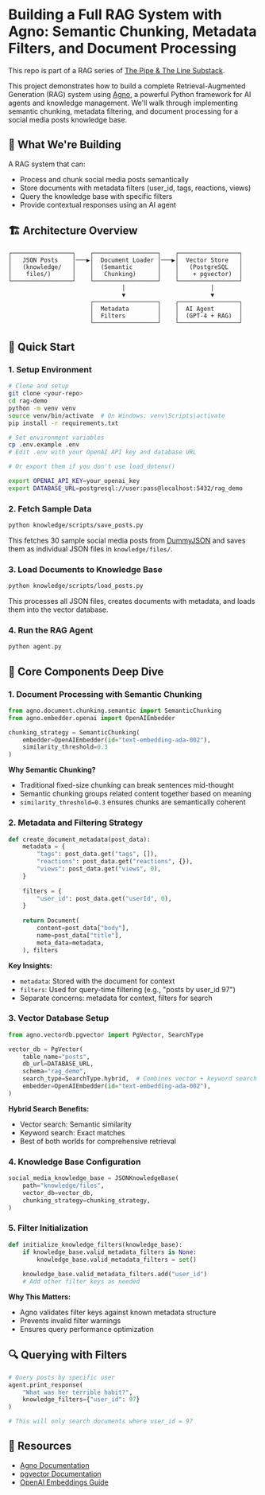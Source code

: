 # Building a Full RAG System with Agno: Semantic Chunking, Metadata Filters, and Document Processing

This repo is part of a RAG series of [The Pipe & The Line Substack](https://thepipeandtheline.substack.com/).

This project demonstrates how to build a complete Retrieval-Augmented Generation (RAG) system using [Agno](https://github.com/agno-ai/agno), a powerful Python framework for AI agents and knowledge management. We'll walk through implementing semantic chunking, metadata filtering, and document processing for a social media posts knowledge base.

## 🎯 What We're Building

A RAG system that can:
- Process and chunk social media posts semantically
- Store documents with metadata filters (user_id, tags, reactions, views)
- Query the knowledge base with specific filters
- Provide contextual responses using an AI agent

## 🏗️ Architecture Overview

```
┌─────────────────┐    ┌──────────────────┐    ┌─────────────────┐
│   JSON Posts    │───▶│  Document Loader │───▶│  Vector Store   │
│   (knowledge/   │    │  (Semantic       │    │   (PostgreSQL   │
│    files/)      │    │   Chunking)      │    │    + pgvector)  │
└─────────────────┘    └──────────────────┘    └─────────────────┘
                                │                        │
                                ▼                        ▼
                       ┌──────────────────┐    ┌─────────────────┐
                       │  Metadata        │    │  AI Agent       │
                       │  Filters         │    │  (GPT-4 + RAG)  │
                       └──────────────────┘    └─────────────────┘
```

## 🚀 Quick Start

### 1. Setup Environment

```bash
# Clone and setup
git clone <your-repo>
cd rag-demo
python -m venv venv
source venv/bin/activate  # On Windows: venv\Scripts\activate
pip install -r requirements.txt

# Set environment variables
cp .env.example .env
# Edit .env with your OpenAI API key and database URL

# Or export them if you don't use load_dotenv()

export OPENAI_API_KEY=your_openai_key
export DATABASE_URL=postgresql://user:pass@localhost:5432/rag_demo
```

### 2. Fetch Sample Data

```bash
python knowledge/scripts/save_posts.py
```

This fetches 30 sample social media posts from [DummyJSON](https://dummyjson.com/posts) and saves them as individual JSON files in `knowledge/files/`.

### 3. Load Documents to Knowledge Base

```bash
python knowledge/scripts/load_posts.py
```

This processes all JSON files, creates documents with metadata, and loads them into the vector database.

### 4. Run the RAG Agent

```bash
python agent.py
```

## 🔧 Core Components Deep Dive

### 1. Document Processing with Semantic Chunking

```python
from agno.document.chunking.semantic import SemanticChunking
from agno.embedder.openai import OpenAIEmbedder

chunking_strategy = SemanticChunking(
    embedder=OpenAIEmbedder(id="text-embedding-ada-002"), 
    similarity_threshold=0.3
)
```

**Why Semantic Chunking?**
- Traditional fixed-size chunking can break sentences mid-thought
- Semantic chunking groups related content together based on meaning
- `similarity_threshold=0.3` ensures chunks are semantically coherent

### 2. Metadata and Filtering Strategy

```python
def create_document_metadata(post_data):
    metadata = {
        "tags": post_data.get("tags", []),
        "reactions": post_data.get("reactions", {}),
        "views": post_data.get("views", 0),
    }
    
    filters = {
        "user_id": post_data.get("userId", 0),
    }
    
    return Document(
        content=post_data["body"],
        name=post_data["title"],
        meta_data=metadata,
    ), filters
```

**Key Insights:**
- `metadata`: Stored with the document for context
- `filters`: Used for query-time filtering (e.g., "posts by user_id 97")
- Separate concerns: metadata for context, filters for search

### 3. Vector Database Setup

```python
from agno.vectordb.pgvector import PgVector, SearchType

vector_db = PgVector(
    table_name="posts",
    db_url=DATABASE_URL,
    schema="rag_demo",
    search_type=SearchType.hybrid,  # Combines vector + keyword search
    embedder=OpenAIEmbedder(id="text-embedding-ada-002"),
)
```

**Hybrid Search Benefits:**
- Vector search: Semantic similarity
- Keyword search: Exact matches
- Best of both worlds for comprehensive retrieval

### 4. Knowledge Base Configuration

```python
social_media_knowledge_base = JSONKnowledgeBase(
    path="knowledge/files",
    vector_db=vector_db,
    chunking_strategy=chunking_strategy,
)
```

### 5. Filter Initialization

```python
def initialize_knowledge_filters(knowledge_base):
    if knowledge_base.valid_metadata_filters is None:
        knowledge_base.valid_metadata_filters = set()
    
    knowledge_base.valid_metadata_filters.add("user_id")
    # Add other filter keys as needed
```

**Why This Matters:**
- Agno validates filter keys against known metadata structure
- Prevents invalid filter warnings
- Ensures query performance optimization

## 🔍 Querying with Filters

```python
# Query posts by specific user
agent.print_response(
    "What was her terrible habit?",
    knowledge_filters={"user_id": 97}
)

# This will only search documents where user_id = 97
```

## 🔗 Resources

- [Agno Documentation](https://github.com/agno-ai/agno)
- [pgvector Documentation](https://github.com/pgvector/pgvector)
- [OpenAI Embeddings Guide](https://platform.openai.com/docs/guides/embeddings)
